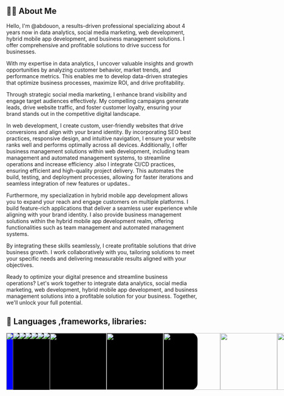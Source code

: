 
## 🙋‍♂️ About Me

Hello, I'm @abdouon, a results-driven professional specializing about 4 years now  in data analytics, social media marketing, web development, hybrid mobile app development, and business management solutions. I offer comprehensive and profitable solutions to drive success for businesses.

With my expertise in data analytics, I uncover valuable insights and growth opportunities by analyzing customer behavior, market trends, and performance metrics. This enables me to develop data-driven strategies that optimize business processes, maximize ROI, and drive profitability.

Through strategic social media marketing, I enhance brand visibility and engage target audiences effectively. My compelling campaigns generate leads, drive website traffic, and foster customer loyalty, ensuring your brand stands out in the competitive digital landscape.

In web development, I create custom, user-friendly websites that drive conversions and align with your brand identity. By incorporating SEO best practices, responsive design, and intuitive navigation, I ensure your website ranks well and performs optimally across all devices. Additionally, I offer business management solutions within web development, including team management and automated management systems, to streamline operations and increase efficiency .also I integrate CI/CD practices, ensuring efficient and high-quality project delivery. This automates the build, testing, and deployment processes, allowing for faster iterations and seamless integration of new features or updates..

Furthermore, my specialization in hybrid mobile app development allows you to expand your reach and engage customers on multiple platforms. I build feature-rich applications that deliver a seamless user experience while aligning with your brand identity. I also provide business management solutions within the hybrid mobile app development realm, offering functionalities such as team management and automated management systems.

By integrating these skills seamlessly, I create profitable solutions that drive business growth. I work collaboratively with you, tailoring solutions to meet your specific needs and delivering measurable results aligned with your objectives.

Ready to optimize your digital presence and streamline business operations? Let's work together to integrate data analytics, social media marketing, web development, hybrid mobile app development, and business management solutions into a profitable solution for your business. Together, we'll unlock your full potential.


## 🚀 Languages ,frameworks, libraries:
<div style='display:flex; justify-content:space-around; width:100%; background:#000000; border-radius:17px; align-items:"center"' >
<img src="https://img.icons8.com/ios/150/00000/python.png" style="background:blue; border:1px solid gray;"/>
  <img src="https://img.icons8.com/ios/150/00000/ruby.png" />
  <img src="https://img.icons8.com/plasticine/150/000000/bash.png" />
<img src="https://img.icons8.com/ios/150/00000/html.png" />
  
   <img src="https://img.icons8.com/ios/150/00000/css.png" />
<img src="https://img.icons8.com/ios/150/00000/javascript.png" />
<img src="https://img.icons8.com/ios/150/00000/django.png" />
  <img src="https://upload.wikimedia.org/wikipedia/commons/thumb/a/a7/React-icon.svg/2300px-React-icon.svg.png"  width='150' height='150' />
  <img src="https://upload.wikimedia.org/wikipedia/commons/e/ed/Pandas_logo.svg" width='150' height='150'/>
 <img src="https://webimages.mongodb.com/_com_assets/cms/kuyjf3vea2hg34taa-horizontal_default_slate_blue.svg?auto=format%252Ccompress"  width='150' height='150'/> 
   <img src="https://upload.wikimedia.org/wikipedia/commons/thumb/a/ab/TensorFlow_logo.svg/220px-TensorFlow_logo.svg.png"   height='150' /> 
     <img src="https://upload.wikimedia.org/wikipedia/commons/thumb/1/10/PyTorch_logo_icon.svg/496px-PyTorch_logo_icon.svg.png?20200318225611"  height='150'  /> 
  
  
  <img src="https://img.icons8.com/ios/150/00000/more.png" />
  
</div>
